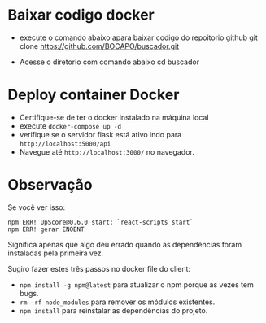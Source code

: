 # Baixar codigo docker

- execute o comando abaixo apara baixar codigo do repoitorio github
   git clone https://github.com/BOCAPO/buscador.git

- Acesse o diretorio com comando abaixo
   cd buscador 
   
 # Deploy container Docker
 
- Certifique-se de ter o docker instalado na máquina local
- execute `docker-compose up -d`
- verifique se o servidor flask está ativo indo para `http://localhost:5000/api`
- Navegue até `http://localhost:3000/` no navegador.

# Observação

Se você ver isso:

```
npm ERR! UpScore@0.6.0 start: `react-scripts start`
npm ERR! gerar ENOENT
```

Significa apenas que algo deu errado quando as dependências foram instaladas pela primeira vez.

Sugiro fazer estes três passos no docker file do client:

- `npm install -g npm@latest` para atualizar o npm porque às vezes tem bugs.
- `rm -rf node_modules` para remover os módulos existentes.
- `npm install` para reinstalar as dependências do projeto.
